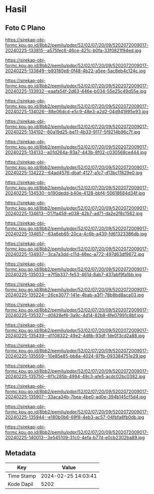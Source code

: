 # Hasil

## Foto C Plano

https://sirekap-obj-formc.kpu.go.id/8bb2/pemilu/pdpr/52/02/07/20/09/5202072009017-20240225-133815--a575fec6-46ce-421c-b0fa-33f0821f94ed.jpg

https://sirekap-obj-formc.kpu.go.id/8bb2/pemilu/pdpr/52/02/07/20/09/5202072009017-20240225-133849--b93180e8-0f48-4b22-a5ee-5ac8eb4c124c.jpg

https://sirekap-obj-formc.kpu.go.id/8bb2/pemilu/pdpr/52/02/07/20/09/5202072009017-20240225-133932--eaafa54f-2d63-446e-b034-55e25c49d55e.jpg

https://sirekap-obj-formc.kpu.go.id/8bb2/pemilu/pdpr/52/02/07/20/09/5202072009017-20240225-134026--88e06dcd-e5c9-48e3-a2d2-04d941995e93.jpg

https://sirekap-obj-formc.kpu.go.id/8bb2/pemilu/pdpr/52/02/07/20/09/5202072009017-20240225-134102--60a19d25-be11-4b33-9117-5f9214b96c7f.jpg

https://sirekap-obj-formc.kpu.go.id/8bb2/pemilu/pdpr/52/02/07/20/09/5202072009017-20240225-134133--a01d264a-93a7-443b-8f02-c030568ce444.jpg

https://sirekap-obj-formc.kpu.go.id/8bb2/pemilu/pdpr/52/02/07/20/09/5202072009017-20240225-134222--64ad4576-dbaf-4127-a1c7-d13bc11829e0.jpg

https://sirekap-obj-formc.kpu.go.id/8bb2/pemilu/pdpr/52/02/07/20/09/5202072009017-20240225-134530--b190dedd-b40e-4128-bbf4-50618684d34f.jpg

https://sirekap-obj-formc.kpu.go.id/8bb2/pemilu/pdpr/52/02/07/20/09/5202072009017-20240225-134613--017fa459-e038-42b7-ad71-da2e2f8c1562.jpg

https://sirekap-obj-formc.kpu.go.id/8bb2/pemilu/pdpr/52/02/07/20/09/5202072009017-20240225-134657--63a6eb65-20ca-4c6b-a439-fd61323386db.jpg

https://sirekap-obj-formc.kpu.go.id/8bb2/pemilu/pdpr/52/02/07/20/09/5202072009017-20240225-134937--3ca7a3dd-c11d-48ec-a772-497d63df9672.jpg

https://sirekap-obj-formc.kpu.go.id/8bb2/pemilu/pdpr/52/02/07/20/09/5202072009017-20240225-135033--e7f5b337-fe53-461d-8ab7-437abf9fa1bb.jpg

https://sirekap-obj-formc.kpu.go.id/8bb2/pemilu/pdpr/52/02/07/20/09/5202072009017-20240225-135224--26ce3077-141e-4bab-a3f1-78b8bd8aca03.jpg

https://sirekap-obj-formc.kpu.go.id/8bb2/pemilu/pdpr/52/02/07/20/09/5202072009017-20240225-135327--d0828ef6-3a9c-4d14-82b8-6fe07991c8bf.jpg

https://sirekap-obj-formc.kpu.go.id/8bb2/pemilu/pdpr/52/02/07/20/09/5202072009017-20240225-135439--d1108322-49e2-4d6b-93df-1de0f3cd2a88.jpg

https://sirekap-obj-formc.kpu.go.id/8bb2/pemilu/pdpr/52/02/07/20/09/5202072009017-20240225-135559--10e85e85-bb8a-4024-97fb-093384751e29.jpg

https://sirekap-obj-formc.kpu.go.id/8bb2/pemilu/pdpr/52/02/07/20/09/5202072009017-20240225-135750--6f1c285b-4994-49c3-afe5-acdc02bc0382.jpg

https://sirekap-obj-formc.kpu.go.id/8bb2/pemilu/pdpr/52/02/07/20/09/5202072009017-20240225-135907--33aca34b-7bea-4be0-ad0e-394b145cf5d4.jpg

https://sirekap-obj-formc.kpu.go.id/8bb2/pemilu/pdpr/52/02/07/20/09/5202072009017-20240225-135944--e180b0b6-69f8-4eb3-ac57-04fbfa8fb0db.jpg

https://sirekap-obj-formc.kpu.go.id/8bb2/pemilu/pdpr/52/02/07/20/09/5202072009017-20240225-140013--3e545109-31c0-4efa-b77d-e0cb2302ba89.jpg


## Metadata

| Key        | Value               |
| ---------- | ------------------- |
| Time Stamp | 2024-02-25 14:03:41 |
| Kode Dapil | 5202                |



